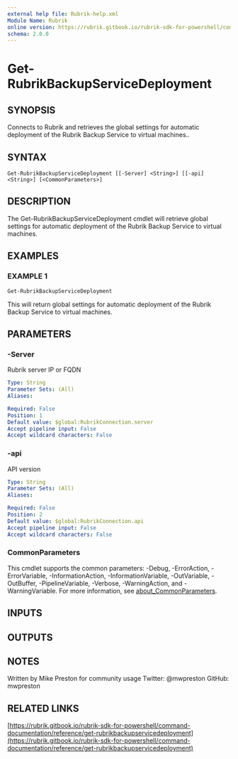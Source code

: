 ```yaml
---
external help file: Rubrik-help.xml
Module Name: Rubrik
online version: https://rubrik.gitbook.io/rubrik-sdk-for-powershell/command-documentation/reference/get-rubrikbackupservicedeployment
schema: 2.0.0
---
```


# Get-RubrikBackupServiceDeployment

## SYNOPSIS
Connects to Rubrik and retrieves the global settings for automatic deployment of the Rubrik Backup Service to virtual machines..

## SYNTAX

```
Get-RubrikBackupServiceDeployment [[-Server] <String>] [[-api] <String>] [<CommonParameters>]
```

## DESCRIPTION
The Get-RubrikBackupServiceDeployment cmdlet will retrieve global settings for automatic deployment of the Rubrik Backup Service to virtual machines.

## EXAMPLES

### EXAMPLE 1
```
Get-RubrikBackupServiceDeployment
```

This will return global settings for automatic deployment of the Rubrik Backup Service to virtual machines.

## PARAMETERS

### -Server
Rubrik server IP or FQDN

```yaml
Type: String
Parameter Sets: (All)
Aliases:

Required: False
Position: 1
Default value: $global:RubrikConnection.server
Accept pipeline input: False
Accept wildcard characters: False
```

### -api
API version

```yaml
Type: String
Parameter Sets: (All)
Aliases:

Required: False
Position: 2
Default value: $global:RubrikConnection.api
Accept pipeline input: False
Accept wildcard characters: False
```

### CommonParameters
This cmdlet supports the common parameters: -Debug, -ErrorAction, -ErrorVariable, -InformationAction, -InformationVariable, -OutVariable, -OutBuffer, -PipelineVariable, -Verbose, -WarningAction, and -WarningVariable. For more information, see [about_CommonParameters](http://go.microsoft.com/fwlink/?LinkID=113216).

## INPUTS

## OUTPUTS

## NOTES
Written by Mike Preston for community usage
Twitter: @mwpreston
GitHub: mwpreston

## RELATED LINKS

[https://rubrik.gitbook.io/rubrik-sdk-for-powershell/command-documentation/reference/get-rubrikbackupservicedeployment](https://rubrik.gitbook.io/rubrik-sdk-for-powershell/command-documentation/reference/get-rubrikbackupservicedeployment)

